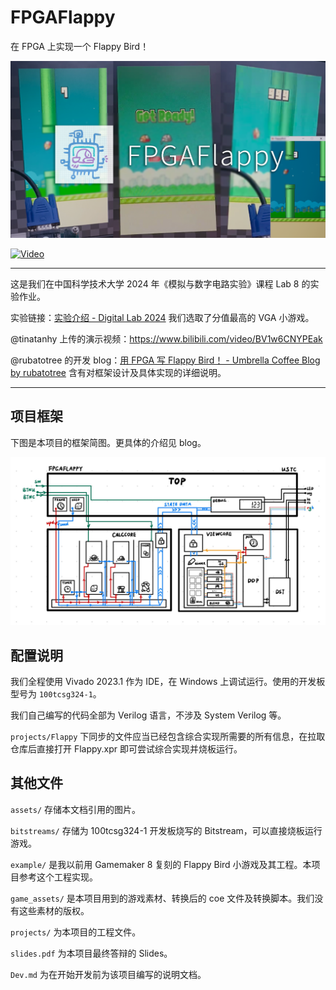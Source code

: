 # FPGAFlappy

在 FPGA 上实现一个 Flappy Bird！

![Cover](assets/fpgaflappy.png)

[![Video](https://img.youtube.com/vi/InrxOJ-FaT0/0.jpg)](https://www.youtube.com/watch?v=InrxOJ-FaT0)

---

这是我们在中国科学技术大学 2024 年《模拟与数字电路实验》课程 Lab 8 的实验作业。

实验链接：[实验介绍 - Digital Lab 2024](https://soc.ustc.edu.cn/Digital/2024/lab8/intro/)   我们选取了分值最高的 VGA 小游戏。

@tinatanhy 上传的演示视频：https://www.bilibili.com/video/BV1w6CNYPEak

@rubatotree 的开发 blog：[用 FPGA 写 Flappy Bird！ - Umbrella Coffee Blog by rubatotree](http://blog.umb-coffee.icu/2024/fpga-flappy/) 含有对框架设计及具体实现的详细说明。

---

## 项目框架

下图是本项目的框架简图。更具体的介绍见 blog。

![img](assets/framework.png)

## 配置说明

我们全程使用 Vivado 2023.1 作为 IDE，在 Windows 上调试运行。使用的开发板型号为 `100tcsg324-1`。

我们自己编写的代码全部为 Verilog 语言，不涉及 System Verilog 等。

`projects/Flappy` 下同步的文件应当已经包含综合实现所需要的所有信息，在拉取仓库后直接打开 Flappy.xpr 即可尝试综合实现并烧板运行。

## 其他文件

`assets/` 存储本文档引用的图片。

`bitstreams/` 存储为 100tcsg324-1 开发板烧写的 Bitstream，可以直接烧板运行游戏。

`example/` 是我以前用 Gamemaker 8 复刻的 Flappy Bird 小游戏及其工程。本项目参考这个工程实现。

`game_assets/` 是本项目用到的游戏素材、转换后的 coe 文件及转换脚本。我们没有这些素材的版权。

`projects/` 为本项目的工程文件。

`slides.pdf` 为本项目最终答辩的 Slides。

`Dev.md` 为在开始开发前为该项目编写的说明文档。 

